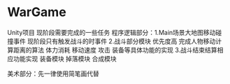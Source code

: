 # WarGame
Unity项目 
现阶段需要完成的一些任务
程序逻辑部分：1.Main场景大地图移动碰撞事件 现阶段只有触发战斗的时事件
2.战斗部分模块 优先度高 完成人物移动计算距离的算法 体力消耗 移动速度 攻击 装备等具体功能的实现
3.战斗结束结算相应功能实现 装备模块 掉落模块 合成模块

美术部分：先一律使用简笔画代替
